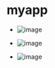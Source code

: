 # myapp

- ![image](https://github.com/user-attachments/assets/cd1f47c2-21d0-4db6-bad4-8bab97b11240)

- ![image](https://github.com/user-attachments/assets/8b260714-efce-40bf-9924-bed25c15baea)

- ![image](https://github.com/user-attachments/assets/cdeae085-bdf0-423d-b2d2-6d57ff071e7a)
